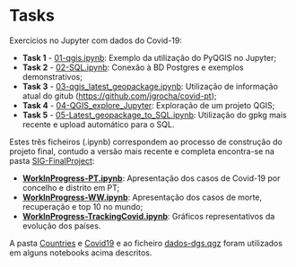 # Tasks
 Exercícios no Jupyter com dados do Covid-19:
 * **Task 1** - [01-qgis.ipynb](https://github.com/BM-a81824/Epidemiologia/blob/master/Tasks/01-qgis.ipynb): Exemplo da utilização do PyQGIS no Jupyter;
 * **Task 2** - [02-SQL.ipynb](https://github.com/BM-a81824/Epidemiologia/blob/master/Tasks/02-SQL.ipynb): Conexão à BD Postgres e exemplos demonstrativos;
 * **Task 3** - [03-qgis_latest_geopackage.ipynb](https://github.com/BM-a81824/Epidemiologia/blob/master/Tasks/03-qgis_latest_geopackage.ipynb): Utilização de informação atual do gitub (https://github.com/jgrocha/covid-pt);
 * **Task 4** - [04-QGIS_explore_Jupyter](https://github.com/BM-a81824/Epidemiologia/blob/master/Tasks/04-QGIS_explore_Jupyter.ipynb): Exploração de um projeto QGIS;
 * **Task 5** - [05-Latest_geopackage_to_SQL.ipynb](https://github.com/BM-a81824/Epidemiologia/blob/master/Tasks/05-Latest_geopackage_to_SQL.ipynb): Utilização do gpkg mais recente e upload automático para o SQL.
 
 Estes três ficheiros (.ipynb) correspondem ao processo de construção do projeto final, contudo a versão mais recente e completa encontra-se na pasta [SIG-FinalProject](https://github.com/BM-a81824/Epidemiologia/tree/master/SIG-FinalProject):
 * [**WorkInProgress-PT.ipynb**](https://github.com/BM-a81824/Epidemiologia/blob/master/Tasks/WorkInProgress-PT.ipynb): Apresentação dos casos de Covid-19 por concelho e distrito em PT;
 * [**WorkInProgress-WW.ipynb**](https://github.com/BM-a81824/Epidemiologia/blob/master/Tasks/WorkInProgress-WW.ipynb): Apresentação dos casos de morte, recuperação e top 10 no mundo;
 * [**WorkInProgress-TrackingCovid.ipynb**](https://github.com/BM-a81824/Epidemiologia/blob/master/Tasks/WorkInProgress-TrackingCovid.ipynb): Gráficos representativos da evolução dos países.
 
A pasta [Countries](https://github.com/BM-a81824/Epidemiologia/tree/master/Tasks/Countries) e [Covid19](https://github.com/BM-a81824/Epidemiologia/tree/master/Tasks/Covid19) e ao ficheiro [dados-dgs.qgz](https://github.com/BM-a81824/Epidemiologia/blob/master/Tasks/dados-dgs.qgz) foram utilizados em alguns notebooks acima descritos.

